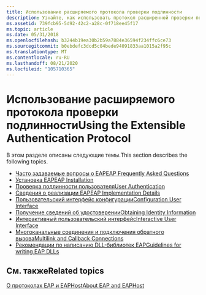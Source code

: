 ```yaml
---
title: Использование расширяемого протокола проверки подлинности
description: Узнайте, как использовать протокол расширенной проверки подлинности (EAP). Просмотрите список разделов о EAP и просмотрите дополнительную доступную информацию.
ms.assetid: 739fcb95-5d92-42c2-a28c-0f718ee45f17
ms.topic: article
ms.date: 05/31/2018
ms.openlocfilehash: b3244b19ea30b2b59a7884e36594f234ffc6ce73
ms.sourcegitcommit: b0ebdefc3dcd5c04bede94091833aa1015a2f95c
ms.translationtype: MT
ms.contentlocale: ru-RU
ms.lasthandoff: 08/21/2020
ms.locfileid: "105710365"
---
```

# <a name="using-the-extensible-authentication-protocol"></a><span data-ttu-id="82e42-104">Использование расширяемого протокола проверки подлинности</span><span class="sxs-lookup"><span data-stu-id="82e42-104">Using the Extensible Authentication Protocol</span></span>

<span data-ttu-id="82e42-105">В этом разделе описаны следующие темы.</span><span class="sxs-lookup"><span data-stu-id="82e42-105">This section describes the following topics.</span></span>

-   [<span data-ttu-id="82e42-106">Часто задаваемые вопросы о EAP</span><span class="sxs-lookup"><span data-stu-id="82e42-106">EAP Frequently Asked Questions</span></span>](eap-frequently-asked-questions.md)
-   [<span data-ttu-id="82e42-107">Установка EAP</span><span class="sxs-lookup"><span data-stu-id="82e42-107">EAP Installation</span></span>](eap-installation.md)
-   [<span data-ttu-id="82e42-108">Проверка подлинности пользователя</span><span class="sxs-lookup"><span data-stu-id="82e42-108">User Authentication</span></span>](user-authentication.md)
-   [<span data-ttu-id="82e42-109">Сведения о реализации EAP</span><span class="sxs-lookup"><span data-stu-id="82e42-109">EAP Implementation Details</span></span>](eap-implementation-details.md)
-   [<span data-ttu-id="82e42-110">Пользовательский интерфейс конфигурации</span><span class="sxs-lookup"><span data-stu-id="82e42-110">Configuration User Interface</span></span>](configuration-user-interface.md)
-   [<span data-ttu-id="82e42-111">Получение сведений об удостоверении</span><span class="sxs-lookup"><span data-stu-id="82e42-111">Obtaining Identity Information</span></span>](obtaining-identity-information.md)
-   [<span data-ttu-id="82e42-112">Интерактивный пользовательский интерфейс</span><span class="sxs-lookup"><span data-stu-id="82e42-112">Interactive User Interface</span></span>](interactive-user-interface.md)
-   [<span data-ttu-id="82e42-113">Многоканальные соединения и подключения обратного вызова</span><span class="sxs-lookup"><span data-stu-id="82e42-113">Multilink and Callback Connections</span></span>](multilink-and-callback-connections.md)
-   [<span data-ttu-id="82e42-114">Рекомендации по написанию DLL-библиотек EAP</span><span class="sxs-lookup"><span data-stu-id="82e42-114">Guidelines for writing EAP DLLs</span></span>](guidelines-for-writing-eap-plug-ins.md)

## <a name="related-topics"></a><span data-ttu-id="82e42-115">См. также</span><span class="sxs-lookup"><span data-stu-id="82e42-115">Related topics</span></span>

<dl> <dt>

[<span data-ttu-id="82e42-116">О протоколах EAP и EAPHost</span><span class="sxs-lookup"><span data-stu-id="82e42-116">About EAP and EAPHost</span></span>](about-extenstible-authentication-protocol-and-eaphhost.md)
</dt> </dl>

 

 





